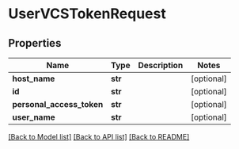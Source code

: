 # UserVCSTokenRequest

## Properties
Name | Type | Description | Notes
------------ | ------------- | ------------- | -------------
**host_name** | **str** |  | [optional] 
**id** | **str** |  | [optional] 
**personal_access_token** | **str** |  | [optional] 
**user_name** | **str** |  | [optional] 

[[Back to Model list]](../README.md#documentation-for-models) [[Back to API list]](../README.md#documentation-for-api-endpoints) [[Back to README]](../README.md)

